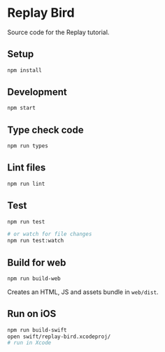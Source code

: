 # Replay Bird

Source code for the Replay tutorial.

## Setup

```bash
npm install
```

## Development

```bash
npm start
```

## Type check code

```bash
npm run types
```

## Lint files

```bash
npm run lint
```

## Test

```bash
npm run test

# or watch for file changes
npm run test:watch
```

## Build for web

```bash
npm run build-web
```

Creates an HTML, JS and assets bundle in `web/dist`.

## Run on iOS

```bash
npm run build-swift
open swift/replay-bird.xcodeproj/
# run in Xcode
```
